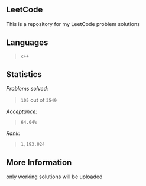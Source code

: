 
LeetCode
--------

This is a repository for my LeetCode problem solutions

Languages
---------

> `c++`


Statistics
----------

*Problems solved:*   

> `105`  out of `3549`

*Acceptance:*

> `64.04%`

*Rank:*

> `1,193,024`

More Information
-----------------

only working solutions will be uploaded
